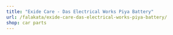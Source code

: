 ```yaml
---
title: "Exide Care - Das Electrical Works Piya Battery"
url: /falakata/exide-care-das-electrical-works-piya-battery/
shop: car parts
---
```

